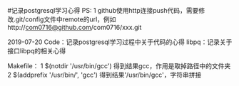 #记录postgresql学习心得
PS:
  1 github使用http连接push代码，需要修改.git/config文件中remote的url，例如
    http://com0716@github.com/com0716/xxx.git

2019-07-20
Code：记录postgresql学习过程中关于代码的心得
libpq：记录关于接口libpq的相关心得


Makefile：
  1 $(notdir '/usr/bin/gcc') 得到结果gcc，作用是取掉路径中的文件夹
  2 $(addprefix '/usr/bin/', 'gcc') 得到结果'/usr/bin/gcc'，字符串拼接


